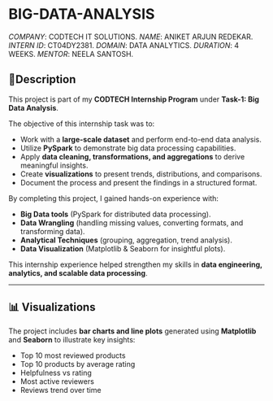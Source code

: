 # BIG-DATA-ANALYSIS

*COMPANY*: CODTECH IT SOLUTIONS.
*NAME*: ANIKET ARJUN REDEKAR.
*INTERN ID*: CT04DY2381.
*DOMAIN*: DATA ANALYTICS.
*DURATION*: 4 WEEKS.
*MENTOR*: NEELA SANTOSH.

## 🎯Description

This project is part of my **CODTECH Internship Program** under **Task-1: Big Data Analysis**.

The objective of this internship task was to:

* Work with a **large-scale dataset** and perform end-to-end data analysis.
* Utilize **PySpark** to demonstrate big data processing capabilities.
* Apply **data cleaning, transformations, and aggregations** to derive meaningful insights.
* Create **visualizations** to present trends, distributions, and comparisons.
* Document the process and present the findings in a structured format.

By completing this project, I gained hands-on experience with:

* **Big Data tools** (PySpark for distributed data processing).
* **Data Wrangling** (handling missing values, converting formats, and transforming data).
* **Analytical Techniques** (grouping, aggregation, trend analysis).
* **Data Visualization** (Matplotlib & Seaborn for insightful plots).

This internship experience helped strengthen my skills in **data engineering, analytics, and scalable data processing**.

---

## 📊 Visualizations

The project includes **bar charts and line plots** generated using **Matplotlib** and **Seaborn** to illustrate key insights:

* Top 10 most reviewed products
* Top 10 products by average rating
* Helpfulness vs rating
* Most active reviewers
* Reviews trend over time
